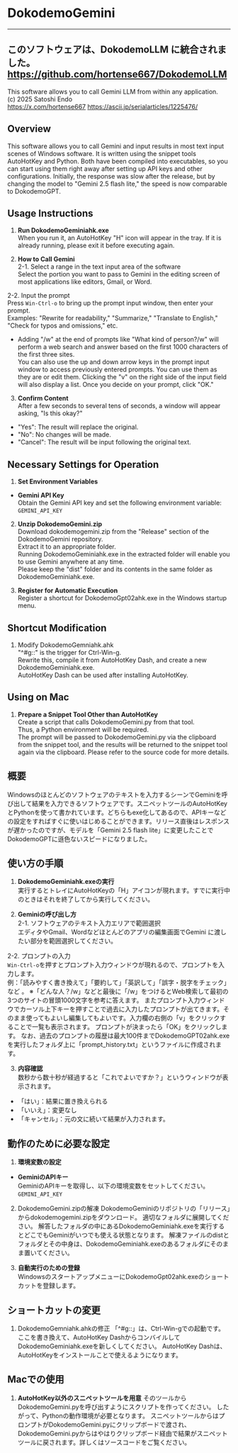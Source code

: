 # DokodemoGemini

--------------------------------------------------------
このソフトウェアは、DokodemoLLM に統合されました。
https://github.com/hortense667/DokodemoLLM
--------------------------------------------------------


This software allows you to call Gemini LLM from within any application.  
(c) 2025 Satoshi Endo  
https://x.com/hortense667
https://ascii.jp/serialarticles/1225476/

## Overview
This software allows you to call Gemini and input results in most text input scenes of Windows software. It is written using the snippet tools AutoHotKey and Python. Both have been compiled into executables, so you can start using them right away after setting up API keys and other configurations. Initially, the response was slow after the release, but by changing the model to "Gemini 2.5 flash lite," the speed is now comparable to DokodemoGPT.

## Usage Instructions

1. **Run DokodemoGeminiahk.exe**  
When you run it, an AutoHotKey "H" icon will appear in the tray. If it is already running, please exit it before executing again.

2. **How to Call Gemini**  
2-1. Select a range in the text input area of the software  
Select the portion you want to pass to Gemini in the editing screen of most applications like editors, Gmail, or Word.

2-2. Input the prompt  
Press `Win-Ctrl-o` to bring up the prompt input window, then enter your prompt.  
Examples: "Rewrite for readability," "Summarize," "Translate to English," "Check for typos and omissions," etc.  
* Adding "/w" at the end of prompts like "What kind of person?/w" will perform a web search and answer based on the first 1000 characters of the first three sites.  
You can also use the up and down arrow keys in the prompt input window to access previously entered prompts. You can use them as they are or edit them. Clicking the "v" on the right side of the input field will also display a list. Once you decide on your prompt, click "OK."

3. **Confirm Content**  
After a few seconds to several tens of seconds, a window will appear asking, "Is this okay?"  
- "Yes": The result will replace the original.  
- "No": No changes will be made.  
- "Cancel": The result will be input following the original text.

## Necessary Settings for Operation

1. **Set Environment Variables**  
- **Gemini API Key**  
  Obtain the Gemini API key and set the following environment variable:  
  `GEMINI_API_KEY`

2. **Unzip DokodemoGemini.zip**  
Download dokodemogemini.zip from the "Release" section of the DokodemoGemini repository.  
Extract it to an appropriate folder.  
Running DokodemoGeminiahk.exe in the extracted folder will enable you to use Gemini anywhere at any time.  
Please keep the "dist" folder and its contents in the same folder as DokodemoGeminiahk.exe.

3. **Register for Automatic Execution**  
Register a shortcut for DokodemoGpt02ahk.exe in the Windows startup menu.

## Shortcut Modification
1. Modify DokodemoGemniahk.ahk  
"^#g::" is the trigger for Ctrl-Win-g.  
Rewrite this, compile it from AutoHotKey Dash, and create a new DokodemoGeminiahk.exe.  
AutoHotKey Dash can be used after installing AutoHotKey.

## Using on Mac
1. **Prepare a Snippet Tool Other than AutoHotKey**  
Create a script that calls DokodemoGemini.py from that tool.  
Thus, a Python environment will be required.  
The prompt will be passed to DokodemoGemini.py via the clipboard from the snippet tool, and the results will be returned to the snippet tool again via the clipboard. Please refer to the source code for more details.

## 概要
Windowsのほとんどのソフトウェアのテキストを入力するシーンでGeminiを呼び出して結果を入力できるソフトウェアです。スニペットツールのAutoHotKeyとPythonを使って書かれています。どちらもexe化してあるので、APIキーなどの設定をすればすぐに使いはじめることができます。リリース直後はレスポンスが遅かったのですが、モデルを「Gemini 2.5 flash lite」に変更したことでDokodemoGPTに遜色ないスピードになりました。

## 使い方の手順

1. **DokodemoGeminiahk.exeの実行**  
実行するとトレイにAutoHotKeyの「H」アイコンが現れます。すでに実行中のときはそれを終了してから実行してください。

2. **Geminiの呼び出し方**  
2-1. ソフトウェアのテキスト入力エリアで範囲選択  
エディタやGmail、Wordなどほとんどのアプリの編集画面でGemini に渡したい部分を範囲選択してください。

2-2. プロンプトの入力  
`Win-Ctrl-o`を押すとプロンプト入力ウィンドウが現れるので、プロンプトを入力します。  
例：「読みやすく書き換えて」「要約して」「英訳して」「誤字・脱字をチェック」など 。
※「どんな人？/w」などと最後に「/w」をつけるとWeb検索して最初の3つのサイトの冒頭1000文字を参考に答えます。
またプロンプト入力ウィンドウでカーソル上下キーを押すことで過去に入力したプロンプトが出てきます。そのまま使ってもよいし編集してもよいです。入力欄の右側の「v」をクリックすることで一覧も表示されます。
プロンプトが決まったら「OK」をクリックします。
なお、過去のプロンプトの履歴は最大100件までDokodemoGPT02ahk.exeを実行したフォルダ上に「prompt_history.txt」というファイルに作成されます。

3. **内容確認**  
数秒から数十秒が経過すると「これでよいですか？」というウィンドウが表示されます。  
- 「はい」：結果に置き換えられる  
- 「いいえ」：変更なし  
- 「キャンセル」：元の文に続いて結果が入力されます。

## 動作のために必要な設定

1. **環境変数の設定**  
- **GeminiのAPIキー**  
  GeminiのAPIキーを取得し、以下の環境変数をセットしてください。  
  `GEMINI_API_KEY`

2. DokodemoGemini.zipの解凍
DokodemoGeminiのリポジトリの「リリース」からdokodemogemini.zipをダウンロード。
適切なフォルダに展開してください。
解答したフォルダの中にあるDokodemoGeminiahk.exeを実行するとどこでもGeminiがいつでも使える状態となります。
解凍ファイルのdistとフォルダとその中身は、DokodemoGeminiahk.exeのあるフォルダにそのまま置いてください。

3. **自動実行のための登録**  
WindowsのスタートアップメニューにDokodemoGpt02ahk.exeのショートカットを登録します。

## ショートカットの変更
1. DokodemoGemniahk.ahkの修正
「^#g::」は、Ctrl-Win-gでの起動です。
ここを書き換えて、AutoHotKey DashからコンバイルしてDokodemoGeminiahk.exeを新しくしてください。
AutoHotKey Dashは、AutoHotKeyをインストールことで使えるようになります。

## Macでの使用
1. **AutoHotKey以外のスニペットツールを用意**
そのツールからDokodemoGemini.pyを呼び出すようにスクリプトを作ってください。
したがって、Pythonの動作環境が必要となります。
スニペットツールからはプロンプトがDokodemoGemini.pyにクリップボードで渡され、DokodemoGemini.pyからはやはりクリップボード経由で結果がスニペットツールに戻されます。詳しくはソースコードをご覧ください。

